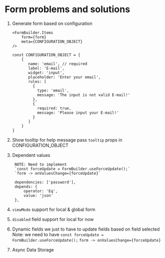 # Form problems and solutions

1. Generate form based on configuration
    ```
    <FormBuilder.Items
        form={form}
        meta={CONFIGURATION_OBJECT}
    />

    const CONFIGURATION_OBJECT = {
        {
           name: 'email', // required
           label: 'E-mail',
           widget: 'input',
           placeholder: 'Enter your email',
           rules: [
             {
               type: 'email',
               message: 'The input is not valid E-mail!'
             },
             {
               required: true,
               message: 'Please input your E-mail!'
             }
           ]
        }
    }
    ```
2. Show tooltip for help message
   pass `tooltip` props in CONFIGURATION_OBJECT
   
3. Dependent values
   ```
    NOTE: Need to implement 
    `const forceUpdate = FormBuilder.useForceUpdate();`
    `form -> onValuesChange={forceUpdate}`

    dependencies: ['password'],
    depends: {
        operator: 'Eq',
        value: 'json'
    },
   ```
4. `viewMode` support for local & global form
5. `disabled` field support for local for now
6. Dynamic fields 
   we just to have to update fields based on field selected
   Note: we need to have
   `const forceUpdate = FormBuilder.useForceUpdate();`
   `form -> onValuesChange={forceUpdate}`
7. Async Data Storage